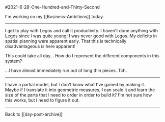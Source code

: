 #2021-6-28-One-Hundred-and-Thirty-Second

I'm working on my [[Business-Ambitions]] today.

---
I get to play with Legos and call it productivity.  I haven't done anything with Legos since I was quite young!  I was never good with Legos.  My deficits in spatial planning were apparent early.  That this is technically disadvantageous is here apparent!

This could take all day...  How do I represent the different components in this system?

...I have almost immediately run out of long thin pieces.  Tch.

---
I have a partial model, but I don't know what I've gained by making it.  Maybe if I translate it into geometric measures, I can scale it and learn the size of the parts that I need to order in order to build it?  I'm not sure how this works, but I need to figure it out.

---
Back to [[day-post-archive]]
